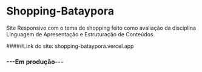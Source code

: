 # Shopping-Bataypora
Site Responsivo com o tema de shopping feito como avaliação da disciplina Linguagem de Apresentação e Estruturação de Conteúdos.

#####Link do site: shopping-bataypora.vercel.app

### ---Em produção---